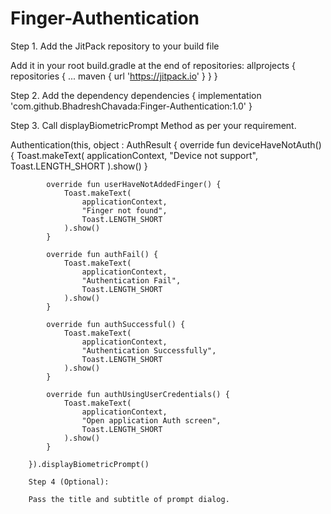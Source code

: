 # Finger-Authentication

Step 1. Add the JitPack repository to your build file

Add it in your root build.gradle at the end of repositories:
allprojects {
		repositories {
			...
			maven { url 'https://jitpack.io' }
		}
	}
  
  
  Step 2. Add the dependency
  dependencies {
	        implementation 'com.github.BhadreshChavada:Finger-Authentication:1.0'
	}
  
  Step 3. Call displayBiometricPrompt Method as per your requirement.
  
  Authentication(this, object : AuthResult {
            override fun deviceHaveNotAuth() {
                Toast.makeText(
                    applicationContext,
                    "Device not support",
                    Toast.LENGTH_SHORT
                ).show()
            }

            override fun userHaveNotAddedFinger() {
                Toast.makeText(
                    applicationContext,
                    "Finger not found",
                    Toast.LENGTH_SHORT
                ).show()
            }

            override fun authFail() {
                Toast.makeText(
                    applicationContext,
                    "Authentication Fail",
                    Toast.LENGTH_SHORT
                ).show()
            }

            override fun authSuccessful() {
                Toast.makeText(
                    applicationContext,
                    "Authentication Successfully",
                    Toast.LENGTH_SHORT
                ).show()
            }

            override fun authUsingUserCredentials() {
                Toast.makeText(
                    applicationContext,
                    "Open application Auth screen",
                    Toast.LENGTH_SHORT
                ).show()
            }

        }).displayBiometricPrompt()
        
        Step 4 (Optional):
        
        Pass the title and subtitle of prompt dialog.
        
  
  
